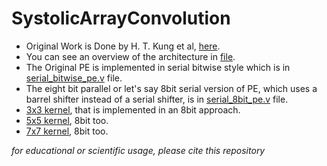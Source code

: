 # SystolicArrayConvolution

* Original Work is Done by H. T. Kung et al, [here](https://apps.dtic.mil/sti/citations/ADA104872).
* You can see an overview of the architecture in [file](3x3%20kernel%20for%20convolution.pdf').
* The Original PE is implemented in serial bitwise style which is in [serial_bitwise_pe.v](serial_bitwise_pe.v) file.
* The eight bit parallel or let's say 8bit serial version of PE, which uses a barrel shifter instead of a serial shifter, is in [serial_8bit_pe.v](serial_8bit_pe.v) file.
* [3x3 kernel](3x3_kernel.v), that is implemented in an 8bit approach.
* [5x5 kernel](5X5_kernel.v), 8bit too.
* [7x7 kernel](7x7_kernel.v), 8bit too.




*for educational or scientific usage, please cite this repository*

